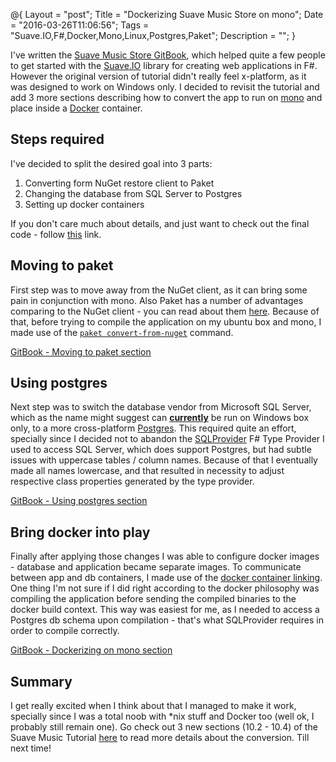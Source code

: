 @{
    Layout = "post";
    Title = "Dockerizing Suave Music Store on mono";
    Date = "2016-03-26T11:06:56";
    Tags = "Suave.IO,F#,Docker,Mono,Linux,Postgres,Paket";
    Description = "";
}

I've written the [Suave Music Store GitBook](https://theimowski.gitbooks.io/suave-music-store), which helped quite a few people to get started with the [Suave.IO](https://suave.io/) library for creating web applications in F#.
However the original version of tutorial didn't really feel x-platform, as it was designed to work on Windows only. 
I decided to revisit the tutorial and add 3 more sections describing how to convert the app to run on [mono](http://www.mono-project.com/) and place inside a [Docker](https://www.docker.com/) container. 

<!--more-->

## Steps required

I've decided to split the desired goal into 3 parts:

1. Converting form NuGet restore client to Paket
2. Changing the database from SQL Server to Postgres
3. Setting up docker containers

If you don't care much about details, and just want to check out the final code - follow [this](https://github.com/theimowski/SuaveMusicStore/tree/docker) link. 

## Moving to paket

First step was to move away from the NuGet client, as it can bring some pain in conjunction with mono.
Also Paket has a number of advantages comparing to the NuGet client - you can read about them [here](https://fsprojects.github.io/Paket/faq.html).
Because of that, before trying to compile the application on my ubuntu box and mono, I made use of the [`paket convert-from-nuget`](https://fsprojects.github.io/Paket/paket-convert-from-nuget.html) command.

[GitBook - Moving to paket section](https://theimowski.gitbooks.io/suave-music-store/content/en/moving_to_paket.html)

## Using postgres

Next step was to switch the database vendor from Microsoft SQL Server, which as the name might suggest can **[currently](https://blogs.microsoft.com/blog/2016/03/07/announcing-sql-server-on-linux/)** be run on Windows box only, to a more cross-platform [Postgres](http://www.postgresql.org/).
This required quite an effort, specially since I decided not to abandon the [SQLProvider](http://fsprojects.github.io/SQLProvider/) F# Type Provider I used to access SQL Server, which does support Postgres, but had subtle issues with uppercase tables / column names.
Because of that I eventually made all names lowercase, and that resulted in necessity to adjust respective class properties generated by the type provider.  

[GitBook - Using postgres section](https://theimowski.gitbooks.io/suave-music-store/content/en/using_postgres.html)

## Bring docker into play

Finally after applying those changes I was able to configure docker images - database and application became separate images. 
To communicate between app and db containers, I made use of the [docker container linking](https://docs.docker.com/engine/reference/run/).
One thing I'm not sure if I did right according to the docker philosophy was compiling the application before sending the compiled binaries to the docker build context.
This way was easiest for me, as I needed to access a Postgres db schema upon compilation - that's what SQLProvider requires in order to compile correctly.    

[GitBook - Dockerizing on mono section](https://theimowski.gitbooks.io/suave-music-store/content/en/dockerizing_mono.html)

## Summary

I get really excited when I think about that I managed to make it work, specially since I was a total noob with *nix stuff and Docker too (well ok, I probably still remain one).
Go check out 3 new sections (10.2 - 10.4) of the Suave Music Tutorial [here](https://theimowski.gitbooks.io/suave-music-store) to read more details about the conversion.
Till next time!